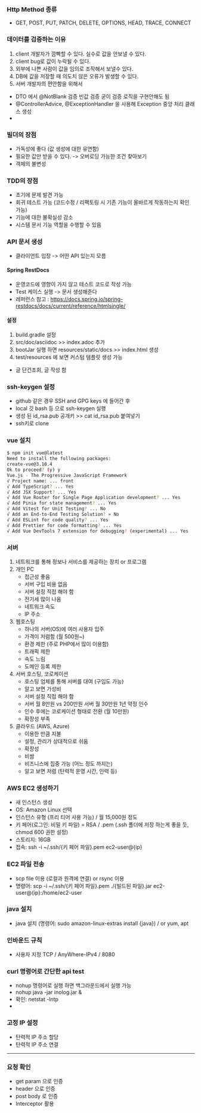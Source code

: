 ### Http Method 종류
 - GET, POST, PUT, PATCH, DELETE, OPTIONS, HEAD, TRACE, CONNECT

### 데이터를 검증하는 이유
 1. client 개발자가 깜빡할 수 있다. 실수로 값을 안보낼 수 있다.
 2. client bug로 값이 누락될 수 있다.
 3. 외부에 나쁜 사람이 값을 임의로 조작해서 보낼수 있다.
 4. DB에 값을 저장할 때 의도치 않은 오류가 발생할 수 있다.
 5. 서버 개발자의 편안함을 위해서

* DTO 에서 @NotBlank 검증 빈값 검증 굳이 검증 로직을 구현안해도 됨
* @ControllerAdvice, @ExceptionHandler 을 사용해 Exception 중앙 처리 클래스 생성
* 

### 빌더의 장점
- 가독성에 좋다 (값 생성에 대한 유연함)
- 필요한 값만 받을 수 있다. -> 오버로딩 가능한 조건 찾아보기
- 객체의 불변성

### TDD의 장점
- 초기에 문제 발견 가능
- 회귀 테스트 가능 (코드수정 / 리팩토링 시 기존 기능이 올바르게 작동하는지 확인 가능)
- 기능에 대한 불확실성 감소
- 시스템 문서 기능 역할을 수행할 수 있음

### API 문서 생성
- 클라이언트 입장 -> 어떤 API 있는지 모름

#### Spring RestDocs
- 운영코드에 영향이 가지 않고 테스트 코드로 작성 가능
- Test 케이스 실행 -> 문서 생성해준다
- 레퍼런스 참고 : https://docs.spring.io/spring-restdocs/docs/current/reference/htmlsingle/

#### 설정
1. build.gradle 설정
2. src/doc/asciidoc >> index.adoc 추가
3. bootJar 실행 하면 resources/static/docs >> index.html 생성
4. test/resources 에 보면 커스텀 템플릿 생성 가능
- 글 단건조회, 글 작성 함

### ssh-keygen 설정
- github 같은 경우 SSH and GPG keys 에 들어간 후
- local 깃 bash 등 으로 ssh-keygen 실행
- 생성 된 id_rsa.pub 공개키 >> cat id_rsa.pub 붙여넣기 
- ssh키로 clone

### vue 설치
```sh
$ npm init vue@latest
Need to install the following packages:
create-vue@3.10.4
Ok to proceed? (y) y
Vue.js - The Progressive JavaScript Framework
√ Project name: ... front
√ Add TypeScript? ... Yes
√ Add JSX Support? ... Yes
√ Add Vue Router for Single Page Application development? ... Yes
√ Add Pinia for state management? ... Yes
√ Add Vitest for Unit Testing? ... No
√ Add an End-to-End Testing Solution? » No
√ Add ESLint for code quality? ... Yes
√ Add Prettier for code formatting? ... Yes
√ Add Vue DevTools 7 extension for debugging? (experimental) ... Yes
```
### 서버
1. 네트워크를 통해 정보나 서비스를 제공하는 장치 or 프로그램
2. 개인 PC
   - 접근성 좋음
   - 서버 구입 비용 없음
   - 서버 설정 직접 해야 함
   - 전기세 많이 나옴
   - 네트워크 속도
   - IP 주소 
3. 웹호스팅
   - 하나의 서버(OS)에 여러 사용자 입주
   - 가격이 저렴함 (월 500원~)
   - 환경 제한 (주로 PHP에서 많이 이용함)
   - 트래픽 제한
   - 속도 느림
   - 도메인 등록 제한
4. 서버 호스팅, 코로케이션
   - 호스팅 업체를 통해 서버를 대여 (구입도 가능)
   - 알고 보면 가성비
   - 서버 설정 직접 해야 함
   - 서버 월 8만원 vs 200만원 서버 월 30만원 1년 약정 인수
   - 인수 후에는 코로케이션 형태로 전환 (월 10만원)
   - 확장성 부족
5. 클라우드 (AWS, Azure)
   - 이용한 만큼 지불
   - 설정, 관리가 상대적으로 쉬움
   - 확장성
   - 비쌈
   - 비즈니스에 집중 가능 (어느 정도 까지는)
   - 알고 보면 저렴 (탄력적 운영 시간, 인력 등)

### AWS EC2 생성하기
- 새 인스턴스 생성
- OS: Amazon Linux 선택
- 인스턴스 유형 (프리 티어 사용 가능) / 월 15,000원 정도
- 키 페어(로그인: 비밀 키 파일) = RSA / .pem (.ssh 폴더에 저장 하는게 좋을 듯, chmod 600 권한 설정)
- 스토리지: 16GB
- 접속: ssh -i ~/.ssh/{키 페어 파일}.pem ec2-user@{ip}

### EC2 파일 전송
- scp file 이용 (로컬과 원격에 연결) or rsync 이용
- 명령어: scp -i ~/.ssh/{키 페어 파일}.pem ./{빌드된 파일}.jar ec2-user@{ip}:/home/ec2-user

### java 설치
- java 설치 (명령어: sudo amazon-linux-extras install {java}) / or yum, apt

### 인바운드 규칙
- 사용자 지정 TCP / AnyWhere-IPv4 / 8080

### curl 명령어로 간단한 api test
- nohup 명령어로 실행 하면 백그라운드에서 실행 가능
- nohup java -jar inolog.jar &
- 확인: netstat -lntp
- 
### 고정 IP 설정
- 탄력적 IP 주소 할당
- 탄력적 IP 주소 연결

---
### 요청 확인
- get param 으로 인증
- header 으로 인증
- post body 로 인증
- Interceptor 활용






